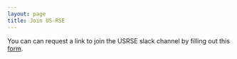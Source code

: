 ```yaml
---
layout: page
title: Join US-RSE
---
```


You can can request a link to join the USRSE slack channel by filling out this <A href="https://docs.google.com/forms/d/e/1FAIpQLScBQ6AYpYYK2wL21egcaVvH0ZEvtShU-0s-XbqnY3okUsyIZw/viewform">form</A>.

